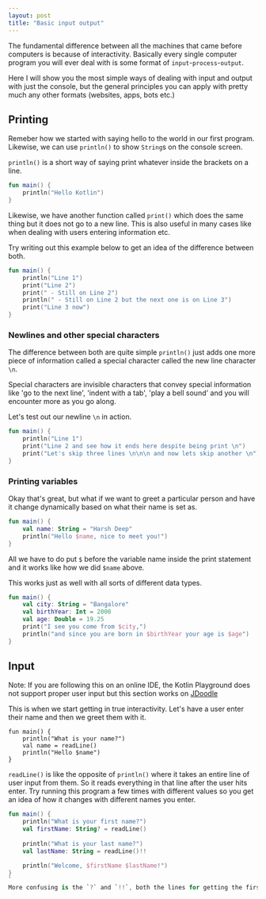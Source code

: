 ```yaml
---
layout: post
title: "Basic input output"
---
```


The fundamental difference between all the machines that came before computers
is because of interactivity. Basically every single computer program you will
ever deal with is some format of `input`-`process`-`output`.

Here I will show you the most simple ways of dealing with input and output with
just the console, but the general principles you can apply with pretty much any 
other formats (websites, apps, bots etc.)

## Printing

Remeber how we started with saying hello to the world in our first program. 
Likewise, we can use `println()` to show `String`s on the console screen.

`println()` is a short way of saying print whatever inside the brackets on a line.

```kotlin
fun main() {
    println("Hello Kotlin")
}
```

Likewise, we have another function called `print()` which does the same thing but
it does not go to a new line. This is also useful in many cases like when dealing
with users entering information etc. 

Try writing out this example below to get an idea of the difference between both. 
```kotlin
fun main() {
    println("Line 1")
    print("Line 2")
    print(" - Still on Line 2")
    println(" - Still on Line 2 but the next one is on Line 3")
    print("Line 3 now")
}
```

### Newlines and other special characters

The difference between both are quite simple `println()` just adds one more piece of information called a special character called the new line character `\n`. 

Special characters are invisible characters that convey special information like 'go to the next line', 'indent with a tab', 'play a bell sound' and you will encounter more as you go along. 

Let's test out our newline `\n` in action. 

```kotlin
fun main() {
    println("Line 1")
    print("Line 2 and see how it ends here despite being print \n")
    print("Let's skip three lines \n\n\n and now lets skip another \n")
}
```    


### Printing variables

Okay that's great, but what if we want to greet a particular person and have it change dynamically based on what their name is set as. 

```kotlin
fun main() {
    val name: String = "Harsh Deep"
    println("Hello $name, nice to meet you!")
}
```

All we have to do put `$` before the variable name inside the print statement and it works 
like how we did `$name` above. 

This works just as well with all sorts of different data types. 

```kotlin
fun main() {
    val city: String = "Bangalore"
    val birthYear: Int = 2000 
    val age: Double = 19.25
    print("I see you come from $city,")
    println("and since you are born in $birthYear your age is $age")
}
```

## Input

Note: If you are following this on an online IDE, the Kotlin Playground does not support proper user input but this section works on [JDoodle](https://www.jdoodle.com/compile-kotlin-online/)

This is when we start getting in true interactivity. Let's have a user enter their name and then we greet them with it.

```
fun main() {
    println("What is your name?")
    val name = readLine()
    println("Hello $name")
}
```
`readLine()` is like the opposite of `println()` where it takes an entire line of user input from them. So it reads everything in that line after the user hits enter. Try running this program a few times with different values so you get an idea of how it changes with different names you enter. 

```kotlin
fun main() {
    println("What is your first name?")
    val firstName: String? = readLine()
    
    println("What is your last name?")
    val lastName: String = readLine()!!

    println("Welcome, $firstName $lastName!")
}
`
More confusing is the `?` and `!!`, both the lines for getting the first name and last name are pretty much identical other than that. If you try writing the

